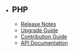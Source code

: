 - ## PHP
    - [Release Notes](/lessons/laravel/releases)
    - [Upgrade Guide](/lessons/laravel/upgrade)
    - [Contribution Guide](/lessons/laravel/contributions)
    - [API Documentation](/api/6.x)
